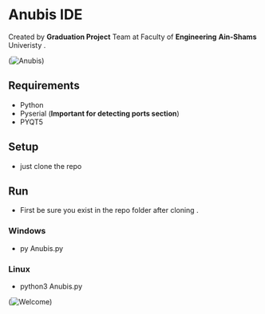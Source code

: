 # Anubis IDE
Created by **Graduation Project** Team at Faculty of **Engineering** **Ain-Shams** Univeristy .  

(![Anubis](https://www13.0zz0.com/2020/07/22/02/845694578.png))

## Requirements 
- Python
- Pyserial (**Important for detecting ports section**)
- PYQT5
## Setup
- just clone the repo 

## Run
- First be sure you exist in the repo folder after cloning .

### Windows
- py Anubis.py

### Linux
- python3 Anubis.py

(![Welcome](https://www4.0zz0.com/2020/07/22/02/133570716.png))
